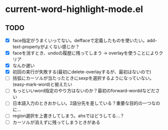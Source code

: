 # current-word-highlight-mode.el

## TODO
- [x] face指定がうまくいってない。deffaceで定義したものを使いたい。add-text-propertyがよくない感じか？
- [x] faceを消すとき、undoの履歴に残ってしまう -> overlayを使うことによりクリア
- [x] なんか遅い
- [x] 初回の実行が失敗する(最初にdelete-overlayするが、最初はないので)
- [ ] 括弧にカーソルが当たったときにsexpを選択するようになっていない。(easy-mark-word)と揃えたい
- [ ] もっといいword指定のやり方はないのか？最初のforward-worddなどださい
- [ ] 日本語入力のときおかしい。2語分先を差している？重要な目的の一つなのに…
- [ ] region選択を上書きしてしまう。ahsではどうしてる…？
- [ ] カーソルが消えずに残ってしまうときがある
